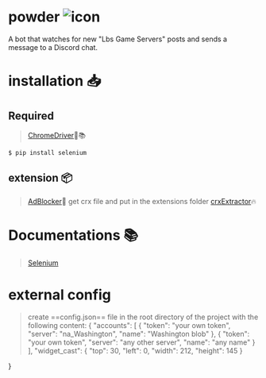 # powder ![icon](https://raw.githubusercontent.com/powder-dev/powder/master/logo.png)
A bot that watches for new "Lbs Game Servers" posts and sends a message to a Discord chat.



# installation 📥

## Required
> [ChromeDriver](https://chromedriver.chromium.org/downloads)🚗📚

```
$ pip install selenium
```

## extension 📦
> [AdBlocker](https://chrome.google.com/webstore/detail/adblock-plus-free-ad-bloc/cfhdojbkjhnklbpkdaibdccddilifddb)🚫 get crx file and put in the extensions folder [crxExtractor](https://standaloneinstaller.com/online-tools/crx-downloader)🔥

# Documentations 📚

> [Selenium](https://selenium-python.readthedocs.io/installation.html)


# external config
> create ==config.json== file in the root directory of the project with the following content:
{
    "accounts": [
        {
            "token": "your own token",
            "server": "na_Washington",
            "name": "Washington blob"
        },
        {
            "token": "your own token",
            "server": "any other server",
            "name": "any name"
        }
    ],
    "widget_cast": {
        "top": 30,
        "left": 0,
        "width": 212,
        "height": 145
    }

}
```
